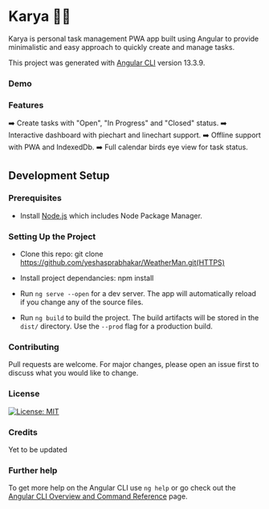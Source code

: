# Karya :man_technologist:

Karya is personal task management PWA app built using Angular to provide minimalistic and easy approach to quickly create and manage tasks.

This project was generated with [Angular CLI](https://github.com/angular/angular-cli) version 13.3.9.

### Demo

### Features

:arrow_right: Create tasks with "Open", "In Progress" and "Closed" status.
:arrow_right: Interactive dashboard with piechart and linechart support.
:arrow_right: Offline support with PWA and IndexedDb.
:arrow_right: Full calendar birds eye view for task status.

## Development Setup

### Prerequisites

- Install [Node.js](https://nodejs.org/en/) which includes Node Package Manager.

### Setting Up the Project

- Clone this repo: git clone https://github.com/yeshasprabhakar/WeatherMan.git(HTTPS)

- Install project dependancies: npm install

- Run `ng serve --open` for a dev server. The app will automatically reload if you change any of the source files.

- Run `ng build` to build the project. The build artifacts will be stored in the `dist/` directory. Use the `--prod` flag for a production build.

### Contributing

Pull requests are welcome. For major changes, please open an issue first to discuss what you would like to change.

### License

[![License: MIT](https://img.shields.io/badge/License-MIT-yellow.svg)](https://github.com/yeshasprabhakar/WeatherMan/blob/master/LICENSE.md)

### Credits

Yet to be updated

### Further help

To get more help on the Angular CLI use `ng help` or go check out the [Angular CLI Overview and Command Reference](https://angular.io/cli) page.
